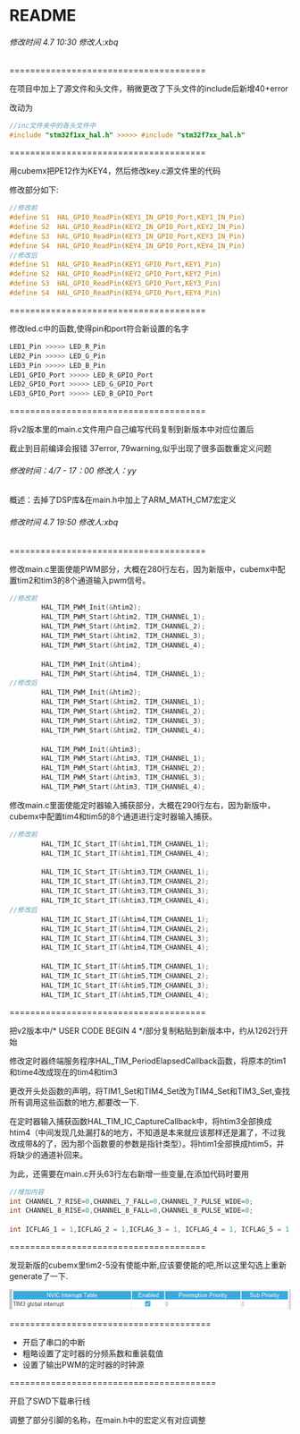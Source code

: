 # README

###### 修改时间 4.7 10:30 修改人:xbq

======================================

在项目中加上了源文件和头文件，稍微更改了下头文件的include后新增40+error

改动为

```C
//inc文件夹中的各头文件中
#include "stm32f1xx_hal.h" >>>>> #include "stm32f7xx_hal.h"
```

======================================

用cubemx把PE12作为KEY4，然后修改key.c源文件里的代码

修改部分如下:

```C
//修改前
#define S1  HAL_GPIO_ReadPin(KEY1_IN_GPIO_Port,KEY1_IN_Pin)
#define S2  HAL_GPIO_ReadPin(KEY2_IN_GPIO_Port,KEY2_IN_Pin)
#define S3  HAL_GPIO_ReadPin(KEY3_IN_GPIO_Port,KEY3_IN_Pin)
#define S4  HAL_GPIO_ReadPin(KEY4_IN_GPIO_Port,KEY4_IN_Pin)
//修改后
#define S1  HAL_GPIO_ReadPin(KEY1_GPIO_Port,KEY1_Pin)
#define S2  HAL_GPIO_ReadPin(KEY2_GPIO_Port,KEY2_Pin)
#define S3  HAL_GPIO_ReadPin(KEY3_GPIO_Port,KEY3_Pin)
#define S4  HAL_GPIO_ReadPin(KEY4_GPIO_Port,KEY4_Pin)
```

======================================

修改led.c中的函数,使得pin和port符合新设置的名字

```c
LED1_Pin >>>>> LED_R_Pin
LED2_Pin >>>>> LED_G_Pin
LED3_Pin >>>>> LED_B_Pin
LED1_GPIO_Port >>>>> LED_R_GPIO_Port
LED2_GPIO_Port >>>>> LED_G_GPIO_Port
LED3_GPIO_Port >>>>> LED_B_GPIO_Port
```

======================================

将v2版本里的main.c文件用户自己编写代码复制到新版本中对应位置后

截止到目前编译会报错 37error, 79warning,似乎出现了很多函数重定义问题

###### 修改时间：4/7 - 17：00      修改人：yy

概述：去掉了DSP库&在main.h中加上了ARM_MATH_CM7宏定义

###### 修改时间 4.7 19:50 修改人:xbq

======================================

修改main.c里面使能PWM部分，大概在280行左右，因为新版中，cubemx中配置tim2和tim3的8个通道输入pwm信号。

```C
//修改前
		HAL_TIM_PWM_Init(&htim2);
		HAL_TIM_PWM_Start(&htim2, TIM_CHANNEL_1);
		HAL_TIM_PWM_Start(&htim2, TIM_CHANNEL_2);
		HAL_TIM_PWM_Start(&htim2, TIM_CHANNEL_3);
		HAL_TIM_PWM_Start(&htim2, TIM_CHANNEL_4);
		
		HAL_TIM_PWM_Init(&htim4);
		HAL_TIM_PWM_Start(&htim4, TIM_CHANNEL_1);
//修改后
		HAL_TIM_PWM_Init(&htim2);
		HAL_TIM_PWM_Start(&htim2, TIM_CHANNEL_1);
		HAL_TIM_PWM_Start(&htim2, TIM_CHANNEL_2);
		HAL_TIM_PWM_Start(&htim2, TIM_CHANNEL_3);
		HAL_TIM_PWM_Start(&htim2, TIM_CHANNEL_4);
		
		HAL_TIM_PWM_Init(&htim3);
		HAL_TIM_PWM_Start(&htim3, TIM_CHANNEL_1);
		HAL_TIM_PWM_Start(&htim3, TIM_CHANNEL_2);
		HAL_TIM_PWM_Start(&htim3, TIM_CHANNEL_3);
		HAL_TIM_PWM_Start(&htim3, TIM_CHANNEL_4);
```

修改main.c里面使能定时器输入捕获部分，大概在290行左右，因为新版中，cubemx中配置tim4和tim5的8个通道进行定时器输入捕获。

```c
//修改前
		HAL_TIM_IC_Start_IT(&htim1,TIM_CHANNEL_1);
		HAL_TIM_IC_Start_IT(&htim1,TIM_CHANNEL_4);
		
		HAL_TIM_IC_Start_IT(&htim3,TIM_CHANNEL_1);
		HAL_TIM_IC_Start_IT(&htim3,TIM_CHANNEL_2);
		HAL_TIM_IC_Start_IT(&htim3,TIM_CHANNEL_3);
		HAL_TIM_IC_Start_IT(&htim3,TIM_CHANNEL_4);
//修改后
		HAL_TIM_IC_Start_IT(&htim4,TIM_CHANNEL_1);
		HAL_TIM_IC_Start_IT(&htim4,TIM_CHANNEL_2);
		HAL_TIM_IC_Start_IT(&htim4,TIM_CHANNEL_3);
		HAL_TIM_IC_Start_IT(&htim4,TIM_CHANNEL_4);
		
		HAL_TIM_IC_Start_IT(&htim5,TIM_CHANNEL_1);
		HAL_TIM_IC_Start_IT(&htim5,TIM_CHANNEL_2);
		HAL_TIM_IC_Start_IT(&htim5,TIM_CHANNEL_3);
		HAL_TIM_IC_Start_IT(&htim5,TIM_CHANNEL_4);
```

======================================

把v2版本中/* USER CODE BEGIN 4 */部分复制粘贴到新版本中，约从1262行开始

修改定时器终端服务程序HAL_TIM_PeriodElapsedCallback函数，将原本的tim1和time4改成现在的tim4和tim3

更改开头处函数的声明，将TIM1_Set和TIM4_Set改为TIM4_Set和TIM3_Set,查找所有调用这些函数的地方,都要改一下.

在定时器输入捕获函数HAL_TIM_IC_CaptureCallback中，将htim3全部换成htim4（中间发现几处漏打&的地方，不知道是本来就应该那样还是漏了，不过我改成带&的了，因为那个函数要的参数是指针类型）。将htim1全部换成htim5，并将缺少的通道补回来。

为此，还需要在main.c开头63行左右新增一些变量,在添加代码时要用

```c
//增加内容
int CHANNEL_7_RISE=0,CHANNEL_7_FALL=0,CHANNEL_7_PULSE_WIDE=0;
int CHANNEL_8_RISE=0,CHANNEL_8_FALL=0,CHANNEL_8_PULSE_WIDE=0;

int ICFLAG_1 = 1,ICFLAG_2 = 1,ICFLAG_3 = 1, ICFLAG_4 = 1, ICFLAG_5 = 1, ICFLAG_6 = 1, ICFLAG_7 = 1, ICFLAG_8 = 1;
```

======================================

发现新版的cubemx里tim2-5没有使能中断,应该要使能的吧,所以这里勾选上重新generate了一下.

![image-20220407193041758](./img/image-20220407193041758.png)

=======================================

- 开启了串口的中断  
- 粗略设置了定时器的分频系数和重装载值
- 设置了输出PWM的定时器的时钟源

========================================

开启了SWD下载串行线

调整了部分引脚的名称，在main.h中的宏定义有对应调整